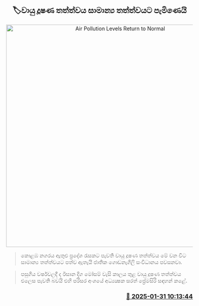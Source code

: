 <p align='center'><b><h2 align='center' title='Air Pollution Levels Return to Normal'>🏷වායු දූෂණ තත්ත්වය සාමාන්‍ය තත්ත්වයට පැමිණෙයි</h2></b></p>
<p align='center'><img src='https://helakuru.sgp1.cdn.digitaloceanspaces.com/esana/images/lib/lotus-tower-12-archived.jpg' width='600' alt='Air Pollution Levels Return to Normal'></p>

> කොළඹ නගරය ඇතුළු ප්‍රදේශ රැසකට පැවති වායු දූෂණ තත්ත්වය මේ වන විට සාමාන්‍ය තත්ත්වයට පත්ව ඇතැයි ජාතික ගොඩනැගිලි සංවිධානය පවසනවා.

> පසුගිය වර්ෂවලදී ද ඊසාන දිග මෝසම් වැසි කාලය තුළ වායු දූෂණ තත්ත්වය එලෙස පැවති බවයි එහි පරිසර අංශයේ අධ්‍යක්‍ෂක සරත් ප්‍රේමසිරි සඳහන් කළේ.



<h3 align='right'><a href='https://www.helakuru.lk/esana/p/107054/'>📅 2025-01-31 10:13:44</a></h3>
